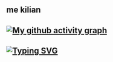 ## me kilian

[![My github activity graph](https://github-readme-activity-graph.vercel.app/graph?username=nailik-1&theme=nightowl&custom_title=What%20is%20this%20?&hide_border=true)](https://github.com/nailik-1/github-readme-activity-graph)
-----------------------------------------
[![Typing SVG](https://readme-typing-svg.demolab.com?font=Fira+Code&size=40&duration=3500&pause=1000&color=F744D8&center=true&vCenter=true&multiline=true&width=1000&height=175&lines=why+u+reading+this%3F;This+ain't+social+media;this's+just+github)](https://git.io/typing-svg)
-----------------------------------------
